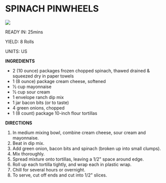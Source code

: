 # **SPINACH PINWHEELS**

![](https://i.imgur.com/oQso6BX.jpg)

READY IN: 25mins

YIELD: 8 Rolls

UNITS: US

**INGREDIENTS**

* 2 (10 ounce) packages frozen chopped spinach, thawed drained & squeezed dry in paper towels
* 1 (8 ounce) package cream cheese, softened
* 1⁄2 cup mayonnaise
* 1⁄2 cup sour cream
* 1 envelope ranch dip mix
* 1 jar bacon bits (or to taste)
* 4 green onions, chopped
* 1 (8 count) package 10-inch flour tortillas

**DIRECTIONS**
1. In medium mixing bowl, combine cream cheese, sour cream and mayonnaise.
1. Beat in dip mix.
1. Add green onion, bacon bits and spinach (broken up into small clumps).
1. Mix thoroughly.
1. Spread mixture onto tortillas, leaving a 1/2" space around edge.
1. Roll up each tortilla tightly, and wrap each in plastic wrap.
1. Chill for several hours or overnight.
1. To serve, cut off ends and cut into 1/2" slices.
